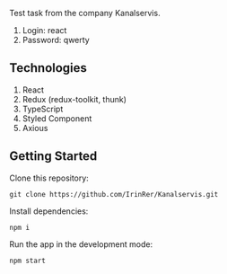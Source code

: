Test task from the company Kanalservis.
1. Login: react
2. Password: qwerty

## Technologies
 1) React
 2) Redux (redux-toolkit, thunk)
 3) TypeScript
 4) Styled Component
 5) Axious

## Getting Started

Clone this repository:

```
git clone https://github.com/IrinRer/Kanalservis.git
```

Install dependencies:

```
npm i
```

Run the app in the development mode:

```
npm start
```
